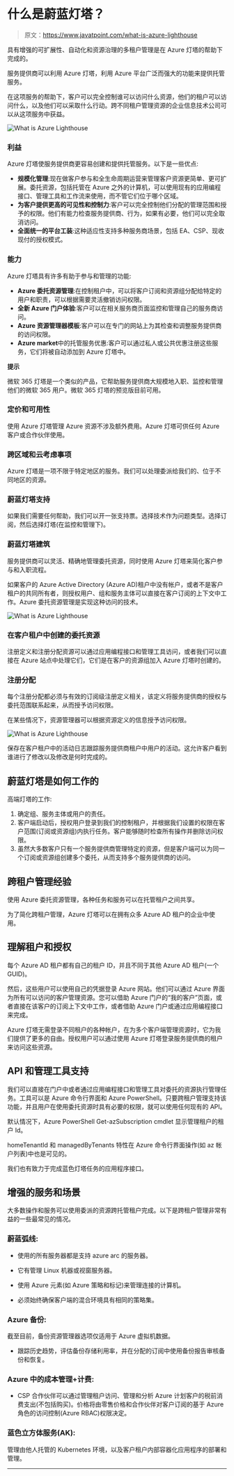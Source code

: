 # 什么是蔚蓝灯塔？

> 原文：<https://www.javatpoint.com/what-is-azure-lighthouse>

具有增强的可扩展性、自动化和资源治理的多租户管理是在 Azure 灯塔的帮助下完成的。

服务提供商可以利用 Azure 灯塔，利用 Azure 平台广泛而强大的功能来提供托管服务。

在这项服务的帮助下，客户可以完全控制谁可以访问什么资源，他们的租户可以访问什么，以及他们可以采取什么行动。跨不同租户管理资源的企业信息技术公司可以从这项服务中获益。

![What is Azure Lighthouse](img/cd2507c3ae0a90bd0d639ad1e5f14ee8.png)

### 利益

Azure 灯塔使服务提供商更容易创建和提供托管服务。以下是一些优点:

*   **规模化管理**:现在做客户参与和全生命周期运营来管理客户资源更简单、更可扩展。委托资源，包括托管在 Azure 之外的计算机，可以使用现有的应用编程接口、管理工具和工作流来使用，而不管它们位于哪个区域。
*   **为客户提供更高的可见性和控制力**:客户可以完全控制他们分配的管理范围和授予的权限。他们有能力检查服务提供商、行为，如果有必要，他们可以完全取消访问。
*   **全面统一的平台工装**:这种适应性支持多种服务商场景，包括 EA、CSP、现收现付的授权模式。

### 能力

Azure 灯塔具有许多有助于参与和管理的功能:

*   **Azure 委托资源管理**:在控制租户中，可以将客户订阅和资源组分配给特定的用户和职责，可以根据需要灵活撤销访问权限。
*   **全新 Azure 门户体验**:客户可以在相关服务商页面监控和管理自己的服务商访问。
*   **Azure 资源管理器模板**:客户可以在专门的网站上为其检查和调整服务提供商的访问权限。
*   **Azure market**中的托管服务优惠:客户可以通过私人或公共优惠注册这些服务，它们将被自动添加到 Azure 灯塔中。

**提示**

微软 365 灯塔是一个类似的产品，它帮助服务提供商大规模地入职、监控和管理他们的微软 365 用户。微软 365 灯塔的预览版目前可用。

### 定价和可用性

使用 Azure 灯塔管理 Azure 资源不涉及额外费用。Azure 灯塔可供任何 Azure 客户或合作伙伴使用。

### 跨区域和云考虑事项

Azure 灯塔是一项不限于特定地区的服务。我们可以处理委派给我们的、位于不同地区的资源。

### 蔚蓝灯塔支持

如果我们需要任何帮助，我们可以开一张支持票。选择技术作为问题类型。选择订阅，然后选择灯塔(在监控和管理下)。

### 蔚蓝灯塔建筑

服务提供商可以灵活、精确地管理委托资源，同时使用 Azure 灯塔来简化客户参与和入职流程。

如果客户的 Azure Active Directory (Azure AD)租户中没有帐户，或者不是客户租户的共同所有者，则授权用户、组和服务主体可以直接在客户订阅的上下文中工作。Azure 委托资源管理是实现这种访问的技术。

![What is Azure Lighthouse](img/8314cb673727d618fa1b3445ce0d1340.png)

### 在客户租户中创建的委托资源

注册定义和注册分配资源可以通过应用编程接口和管理工具访问，或者我们可以直接在 Azure 站点中处理它们，它们是在客户的资源组加入 Azure 灯塔时创建的。

### 注册分配

每个注册分配都必须与有效的订阅级注册定义相关，该定义将服务提供商的授权与委托范围联系起来，从而授予访问权限。

在某些情况下，资源管理器可以根据资源定义的信息授予访问权限。

![What is Azure Lighthouse](img/33b5206843bca09a1351e919d572494e.png)

保存在客户租户中的活动日志跟踪服务提供商租户中用户的活动。这允许客户看到谁进行了修改以及修改是何时完成的。

## 蔚蓝灯塔是如何工作的

高端灯塔的工作:

1.  确定组、服务主体或用户的责任。
2.  客户端启动后，授权用户登录到我们的控制租户，并根据我们设置的权限在客户范围(订阅或资源组)内执行任务。客户能够随时检查所有操作并删除访问权限。
3.  虽然大多数客户只有一个服务提供商管理特定的资源，但是客户端可以为同一个订阅或资源组创建多个委托，从而支持多个服务提供商的访问。

## 跨租户管理经验

使用 Azure 委托资源管理，各种任务和服务可以在托管租户之间共享。

为了简化跨租户管理，Azure 灯塔可以在拥有众多 Azure AD 租户的企业中使用。

## 理解租户和授权

每个 Azure AD 租户都有自己的租户 ID，并且不同于其他 Azure AD 租户(一个 GUID)。

然后，这些用户可以使用自己的凭据登录 Azure 网站。他们可以通过 Azure 界面为所有可以访问的客户管理资源。您可以借助 Azure 门户的“我的客户”页面，或者直接在该客户的订阅上下文中工作，或者借助 Azure 门户或通过应用编程接口来完成。

Azure 灯塔无需登录不同租户的各种帐户，在为多个客户端管理资源时，它为我们提供了更多的自由。授权用户可以通过使用 Azure 灯塔登录服务提供商的租户来访问这些资源。

## API 和管理工具支持

我们可以直接在门户中或者通过应用编程接口和管理工具对委托的资源执行管理任务。工具可以是 Azure 命令行界面和 Azure PowerShell。只要跨租户管理支持该功能，并且用户在使用委托资源时具有必要的权限，就可以使用任何现有的 API。

默认情况下，Azure PowerShell Get-azSubscription cmdlet 显示管理租户的租户 Id。

homeTenantId 和 managedByTenants 特性在 Azure 命令行界面操作(如 az 帐户列表)中也是可见的。

我们也有致力于完成蓝色灯塔任务的应用程序接口。

## 增强的服务和场景

大多数操作和服务可以使用委派的资源跨托管租户完成。以下是跨租户管理非常有益的一些最常见的情况。

### 蔚蓝弧线:

*   使用的所有服务器都是支持 azure arc 的服务器。

*   它有管理 Linux 机器或视窗服务器。
*   使用 Azure 元素(如 Azure 策略和标记)来管理连接的计算机。
*   必须始终确保客户端的混合环境具有相同的策略集。

### Azure 备份:

截至目前，备份资源管理器选项仅适用于 Azure 虚拟机数据。

*   跟踪历史趋势，评估备份存储利用率，并在分配的订阅中使用备份报告审核备份和恢复。

### Azure 中的成本管理+计费:

*   CSP 合作伙伴可以通过管理租户访问、管理和分析 Azure 计划客户的税前消费支出(不包括购买)。价格将由零售价格和合作伙伴对客户订阅的基于 Azure 角色的访问控制(Azure RBAC)权限决定。

### 蓝色立方体服务(AK):

管理由他人托管的 Kubernetes 环境，以及客户租户内部容器化应用程序的部署和管理。

* * *